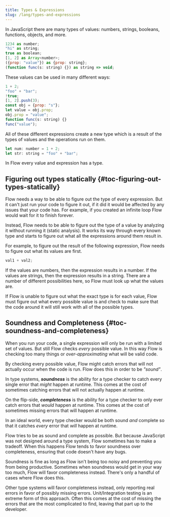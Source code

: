 ```yaml
---
title: Types & Expressions
slug: /lang/types-and-expressions
---
```


In JavaScript there are many types of values: numbers, strings, booleans,
functions, objects, and more.

```js flow-check
1234 as number;
"hi" as string;
true as boolean;
[1, 2] as Array<number>;
({prop: "value"}) as {prop: string};
(function func(s: string) {}) as string => void;
```

These values can be used in many different ways:

```js flow-check
1 + 2;
"foo" + "bar";
!true;
[1, 2].push(3);
const obj = {prop: "s"};
let value = obj.prop;
obj.prop = "value";
function func(s: string) {}
func("value");
```

All of these different expressions create a new type which is a result of the
types of values and the operations run on them.

```js flow-check
let num: number = 1 + 2;
let str: string = "foo" + "bar";
```

In Flow every value and expression has a type.

## Figuring out types statically {#toc-figuring-out-types-statically}

Flow needs a way to be able to figure out the type of every expression. But it
can't just run your code to figure it out, if it did it would be affected by
any issues that your code has. For example, if you created an infinite loop
Flow would wait for it to finish forever.

Instead, Flow needs to be able to figure out the type of a value by analyzing
it without running it (static analysis). It works its way through every known
type and starts to figure out what all the expressions around them result in.

For example, to figure out the result of the following expression, Flow needs to
figure out what its values are first.

```js
val1 + val2;
```

If the values are numbers, then the expression results in a number. If the
values are strings, then the expression results in a string. There are a number
of different possibilities here, so Flow must look up what the values are.

If Flow is unable to figure out what the exact type is for each value, Flow
must figure out what every possible value is and check to make sure that the
code around it will still work with all of the possible types.

## Soundness and Completeness {#toc-soundness-and-completeness}

When you run your code, a single expression will only be run with a limited set
of values. But still Flow checks _every_ possible value. In this way Flow is
checking too many things or _over-approximating_ what will be valid code.

By checking every possible value, Flow might catch errors that will not
actually occur when the code is run. Flow does this in order to be _"sound"_.

In type systems, ***soundness*** is the ability for a type checker to catch
every single error that _might_ happen at runtime. This comes at the cost of
sometimes catching errors that will not actually happen at runtime.

On the flip-side, ***completeness*** is the ability for a type checker to only
ever catch errors that _would_ happen at runtime. This comes at the cost of
sometimes missing errors that will happen at runtime.

In an ideal world, every type checker would be both sound _and_ complete so
that it catches _every_ error that _will_ happen at runtime.

Flow tries to be as sound and complete as possible. But because JavaScript was
not designed around a type system, Flow sometimes has to make a tradeoff. When
this happens Flow tends to favor soundness over completeness, ensuring that
code doesn't have any bugs.

Soundness is fine as long as Flow isn't being too noisy and preventing you from
being productive. Sometimes when soundness would get in your way too much, Flow
will favor completeness instead. There's only a handful of cases where Flow
does this.

Other type systems will favor completeness instead, only reporting real errors
in favor of possibly missing errors. Unit/Integration testing is an extreme
form of this approach. Often this comes at the cost of missing the errors that
are the most complicated to find, leaving that part up to the developer.
